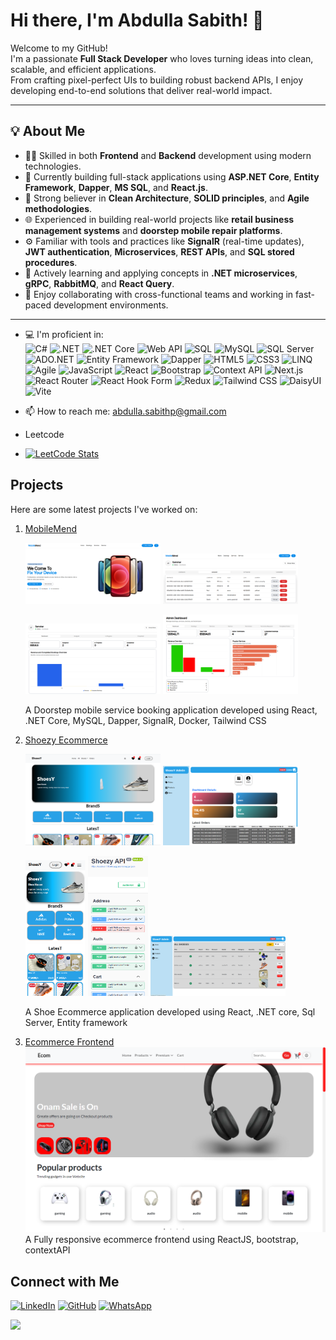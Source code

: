 # Hi there, I'm Abdulla Sabith! 👋

Welcome to my GitHub!  
I'm a passionate **Full Stack Developer** who loves turning ideas into clean, scalable, and efficient applications.  
From crafting pixel-perfect UIs to building robust backend APIs, I enjoy developing end-to-end solutions that deliver real-world impact.

---

## 💡 About Me

- 👨‍💻 Skilled in both **Frontend** and **Backend** development using modern technologies.
- 🚀 Currently building full-stack applications using **ASP.NET Core**, **Entity Framework**, **Dapper**, **MS SQL**, and **React.js**.
- 🔁 Strong believer in **Clean Architecture**, **SOLID principles**, and **Agile methodologies**.
- 🌐 Experienced in building real-world projects like **retail business management systems** and **doorstep mobile repair platforms**.
- ⚙️ Familiar with tools and practices like **SignalR** (real-time updates), **JWT authentication**, **Microservices**, **REST APIs**, and **SQL stored procedures**.
- 💬 Actively learning and applying concepts in **.NET microservices**, **gRPC**, **RabbitMQ**, and **React Query**.
- 🤝 Enjoy collaborating with cross-functional teams and working in fast-paced development environments.

---

- 💻 I'm proficient in:  
   ![C#](https://img.shields.io/badge/-C%23-239120?style=flat&logo=c-sharp&logoColor=white) ![.NET](https://img.shields.io/badge/-.NET-512BD4?style=flat&logo=dotnet&logoColor=white) ![.NET Core](https://img.shields.io/badge/-.NET_Core-5C2D91?style=flat&logo=dotnet&logoColor=white) ![Web API](https://img.shields.io/badge/-Web_API-1E90FF?style=flat&logo=dotnet&logoColor=white) ![SQL](https://img.shields.io/badge/-SQL-4479A1?style=flat&logo=sqlite&logoColor=white)  ![MySQL](https://img.shields.io/badge/-MySQL-4479A1?style=flat&logo=mysql&logoColor=white) ![SQL Server](https://img.shields.io/badge/-SQL_Server-CC2927?style=flat&logo=microsoftsqlserver&logoColor=white) ![ADO.NET](https://img.shields.io/badge/-ADO.NET-512BD4?style=flat&logo=dotnet&logoColor=white) ![Entity Framework](https://img.shields.io/badge/-Entity_Framework-512BD4?style=flat&logo=dotnet&logoColor=white) ![Dapper](https://img.shields.io/badge/-Dapper-512BD4?style=flat&logo=dotnet&logoColor=white) ![HTML5](https://img.shields.io/badge/-HTML5-E34F26?style=flat&logo=html5&logoColor=white) ![CSS3](https://img.shields.io/badge/-CSS3-1572B6?style=flat&logo=css3&logoColor=white) ![LINQ](https://img.shields.io/badge/-LINQ-512BD4?style=flat&logo=dotnet&logoColor=white) ![Agile](https://img.shields.io/badge/-Agile-32CD32?style=flat&logo=scrumalliance&logoColor=white) ![JavaScript](https://img.shields.io/badge/-JavaScript-F7DF1E?style=flat&logo=javascript&logoColor=black) ![React](https://img.shields.io/badge/-React-61DAFB?style=flat&logo=react&logoColor=black) ![Bootstrap](https://img.shields.io/badge/-Bootstrap-563D7C?style=flat&logo=bootstrap&logoColor=white) ![Context API](https://img.shields.io/badge/-Context_API-282C34?style=flat&logo=react&logoColor=white) ![Next.js](https://img.shields.io/badge/-Next.js-000000?style=flat&logo=nextdotjs&logoColor=white) ![React Router](https://img.shields.io/badge/-React_Router-CA4245?style=flat&logo=react-router&logoColor=white) ![React Hook Form](https://img.shields.io/badge/-React_Hook_Form-EC5990?style=flat&logo=reacthookform&logoColor=white) ![Redux](https://img.shields.io/badge/-Redux-764ABC?style=flat&logo=redux&logoColor=white) ![Tailwind CSS](https://img.shields.io/badge/-Tailwind_CSS-38B2AC?style=flat&logo=tailwind-css&logoColor=white) ![DaisyUI](https://img.shields.io/badge/-DaisyUI-FF69B4?style=flat&logo=daisyui&logoColor=white) ![Vite](https://img.shields.io/badge/-Vite-646CFF?style=flat&logo=vite&logoColor=white)



- 📫 How to reach me: [abdulla.sabithp@gmail.com](mailto:abdulla.sabithp@gmail.com)

- Leetcode
- [![LeetCode Stats](https://leetcard.jacoblin.cool/abdulla-sabith)](https://leetcode.com/abdulla-sabith/)
## Projects

Here are some latest projects I've worked on:

1. [MobileMend](https://mobile-mend-ui.vercel.app/)  
   <p float="left">
     <img src="https://github.com/Sabith-asp/Project-images/blob/main/assets/Screenshot%202025-05-10%20141120.png?raw=true" width="45%" />
     <img src="https://github.com/Sabith-asp/Project-images/blob/main/assets/Screenshot%202025-05-10%20134400.png?raw=true" width="45%" />
   </p>
   <p float="left">
     <img src="https://github.com/Sabith-asp/Project-images/blob/main/assets/Screenshot%202025-05-10%20134343.png?raw=true" width="45%" />
     <img src="https://github.com/Sabith-asp/Project-images/blob/main/assets/Screenshot%202025-05-10%20134017.png?raw=true" width="45%" />
   </p>
   A Doorstep mobile service booking application developed using React, .NET Core, MySQL, Dapper, SignalR, Docker, Tailwind CSS

   
2. [Shoezy Ecommerce](https://shoezy-e-ecommerce-dot-net-frontend.vercel.app/)
   <p float="left">
     <img src="https://github.com/Sabith-asp/Project-images/blob/main/assets/Screenshot%202025-03-19%20222430.png?raw=true" width="45%" />
     <img src="https://github.com/Sabith-asp/Project-images/blob/main/assets/Screenshot%202025-03-19%20225413.png?raw=true" width="45%" />
   </p>
   
   <p float="left">
    <img src="https://github.com/Sabith-asp/Project-images/blob/main/assets/Screenshot%202025-03-19%20225858.png?raw=true" width="20%" />
     <img src="https://github.com/Sabith-asp/Project-images/blob/main/assets/Screenshot%202025-03-19%20233049.png?raw=true" width="20%" />
      
     <img src="https://github.com/Sabith-asp/Project-images/blob/main/assets/Screenshot%202025-03-04%20221932.png?raw=true" width="45%" /> 
   </p>
   A Shoe Ecommerce application developed using React, .NET core, Sql Server, Entity framework

   

4. [Ecommerce Frontend](https://ecom-dusky-nine.vercel.app/)
   ![Ecommerce Frontend](https://github.com/Sabith-asp/Ecom/blob/master/public/Screenshot%202024-09-10%20145912.png?raw=true) 
   A Fully responsive ecommerce frontend using ReactJS, bootstrap, contextAPI
   

## Connect with Me

[![LinkedIn](https://img.shields.io/badge/-LinkedIn-0077B5?style=flat&logo=linkedin&logoColor=white)](www.linkedin.com/in/abdulla-sabith-b457a2224)
[![GitHub](https://img.shields.io/badge/-GitHub-181717?style=flat&logo=github&logoColor=white)](https://github.com/Sabith-asp)
[![WhatsApp](https://img.shields.io/badge/-WhatsApp-25D366?style=flat&logo=whatsapp&logoColor=white)](https://wa.me/+919567141190)

[![](https://visitcount.itsvg.in/api?id=sa&icon=0&color=0)](https://visitcount.itsvg.in)
